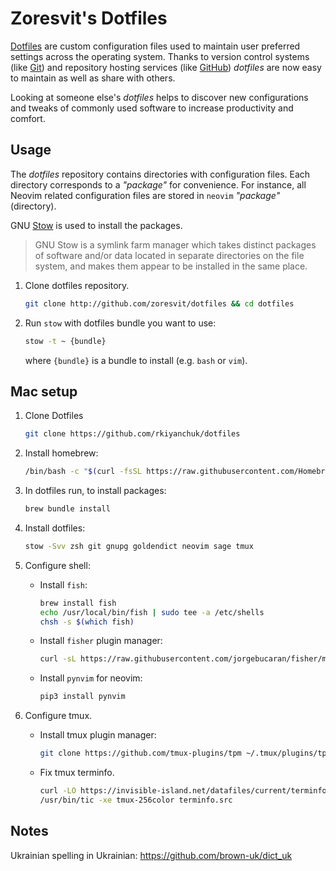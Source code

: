 # Zoresvit's Dotfiles

[Dotfiles](https://wiki.archlinux.org/index.php/Dotfiles) are custom
configuration files used to maintain user preferred settings across the
operating system. Thanks to version control systems
(like [Git](http://git-scm.com/)) and repository hosting services
(like [GitHub](https://dotfiles.github.io)) *dotfiles* are now easy to maintain
as well as share with others.

Looking at someone else's *dotfiles* helps to discover new configurations and
tweaks of commonly used software to increase productivity and comfort.

## Usage

The *dotfiles* repository contains directories with configuration files. Each
directory corresponds to a *"package"* for convenience. For instance, all
Neovim related configuration files are stored in `neovim` *"package"* (directory).

GNU [Stow](https://www.gnu.org/software/stow/) is used to install the packages.

> GNU Stow is a symlink farm manager which takes distinct packages of software
> and/or data located in separate directories on the file system, and makes
> them appear to be installed in the same place.

1. Clone dotfiles repository.

    ```bash
    git clone http://github.com/zoresvit/dotfiles && cd dotfiles
    ```

2. Run `stow` with dotfiles bundle you want to use:

    ```bash
    stow -t ~ {bundle}
    ```

    where `{bundle}` is a bundle to install (e.g. `bash` or `vim`).

## Mac setup

1. Clone Dotfiles

    ```sh
    git clone https://github.com/rkiyanchuk/dotfiles
    ```

2. Install homebrew:

    ```sh
    /bin/bash -c "$(curl -fsSL https://raw.githubusercontent.com/Homebrew/install/HEAD/install.sh)"
    ```

3. In dotfiles run, to install packages:

    ```sh
    brew bundle install
    ```

4. Install dotfiles:

    ```sh
    stow -Svv zsh git gnupg goldendict neovim sage tmux
    ```

5. Configure shell:
    - Install `fish`:

        ```sh
        brew install fish
        echo /usr/local/bin/fish | sudo tee -a /etc/shells
        chsh -s $(which fish)
        ```

    - Install `fisher` plugin manager:
    
        ```sh
        curl -sL https://raw.githubusercontent.com/jorgebucaran/fisher/main/functions/fisher.fish | source && fisher install jorgebucaran/fisher
        ```

    - Install `pynvim` for neovim:

        ```sh
        pip3 install pynvim
        ```

6. Configure tmux.
    - Install tmux plugin manager:

        ```sh
        git clone https://github.com/tmux-plugins/tpm ~/.tmux/plugins/tpm
        ```

    - Fix tmux terminfo.

        ```sh
        curl -LO https://invisible-island.net/datafiles/current/terminfo.src.gz && gunzip terminfo.src.gz
        /usr/bin/tic -xe tmux-256color terminfo.src
        ```


## Notes

Ukrainian spelling in Ukrainian: https://github.com/brown-uk/dict_uk
